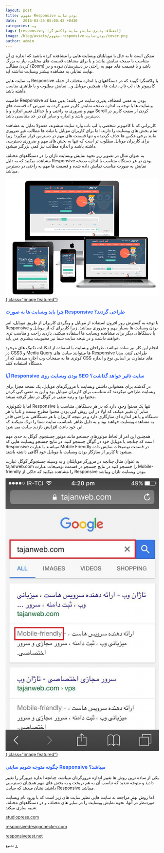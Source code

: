 ```yaml
---
layout: post
title: مفهوم Responsive بودن سایت
date:   2016-03-25 08:00:43 +0430
categories: وب
tags: [responsive, انعطاف-پذیری-سایت, سایت-واکنش-گرا]
image: /blog/assets/مفهوم-responsive-بودن-سایت/cover.png
author: admin
---
```


ممکن است تا به حال با موبایلتان وبسایت هایی را مشاهده کرده باشید که اندازه ی آن متناسب با صفحه نمایش نباشد و یا برای مشاهده قسمت های مختلف، نیاز به بزرگ کردن مطالب (Zoom) باشد و یا قسمت های مهم به راحتی در دسترستان نبوده و در نهایت تمایلی به مشاهده بیشتر وبسایت نداشته اید.

به سایت هایی Responsive یا واکشگرا گویند که در دستگاههای با اندازه مختلف از جمله کامپیوتر ها ، لپ تاپ، تبلت ها ، همچنین موبایل و… نمایش مطلوب و با ظاهری مناسب داشته باشد.

خاصیت Responsive بودن به معنی انعطاف پذیری سایت می باشد؛
بدین معنا که وبسایت ها با توجه به اندازه صفحه نمایش کاربر تغییر کرده به صورتی که قسمت های مهم و ضروری به راحتی و با حداقل تغییر اندازه و یا Scroll کردن از سمت کاربر در دسترس باشد و اندازه و سایز آن در حد متناسبی باشد.

<!--more-->

کاربرانی که با کامپیوتر شخصی یا لپ تاپ وارد سایت میشوند، معمولا تمایل به مشاهده تمام بخش های وبسایت را دارند.
اما برای کاربران موبایل یا تبلت ها مطالب غیر ضروری مانند برخی عکس ها حذف گردیده و تنها قسمت های مهم در دسترس قرار میگیرد؛
زیرا برای کاربران موبایل مطلوب تر است که تنها به بخش های مهم و ضروری دسترسی داشته باشند و اندازه مطالب نیز کمی بزرگتر میشود.

به عنوان مثال در تصویر زیر نحوه نمایش وبسایت تاژان را در دستگاههای مختلف مشاهده میکنید که به دلیل Responsive بودن در هر دستگاه متناسب با اندازه صفحه نمایش به صورت مناسب نمایش داده شده و قسمت ها مهم به راحتی در دسترس میباشد.

[![Responsive](/blog/assets/مفهوم-responsive-بودن-سایت/responsive-website-1.png "Responsive"){:class="image featured"}][Responsive-website-1]


### <span style="color:#3366ff">چرا باید وبسایت ها به صورت Responsive طراحی گردند؟</span>

با توجه به گسترش روز افزون استفاده از موبایل و وبگردی کاربران از طریق موبایل، امر Responsive بودن وبسایت ها بسیار مهم و ضروری میباشد. 
زیرا کاربرای که از موبایل و یا دستگاهای دیگر برای مشاهده وبسایت ها استفاده میکنند، بازدید راحت و مناسب تری خواهند داشت و در نتیجه سایت شما نیز محبوبیت بیشتری می یابد.

انجام این کار نیز ساده میباشد، طراحان وبسایت با استفاده از امکانات تکنیک های موجود در CSS3 و Media Query ها میتوانند سایت های Responsive طراحی کنند، مدیا کوئری ها به صفحات وب اجازه میدهند که از CSS های متفاوت بر اساس نوع و اندازه دستگاه استفاده کنند.


### <span style="color:#3366ff">آیا Responsive بودن وبسایت روی SEO سایت تاثیر خواهد گذاشت؟</span>

در گذشته برای همخوانی داشتن وبسایت با مرورگرهای موبایل، یک نسخه مجزا برای وبسایت طراحی میکردند که متناسب برای کاربران موبایل بود و این به معنی کپی کردن محتوا بود و رتبه منفی در گوگل در نظر گرفته میشد.

اما با تکنولوزی Responsive تنها یک محتوا وجود دارد که در هر دستگاهی متناسب با سایز آن تغییر میکند، که اولا در این روش کپی بودن محتوا مطرح نیست و ثانیا با هر دستگاه و یا هر اندازه ای سازگاری دارد و در نتیجه کاربران با هر دستگاهی به راحتی قادر به مشاهده وبسایت خواهند بود و به دلیل ظاهر نامناسب سایت شما را ترک نمیکنند که این خود باعث افزایش بازدید سایت می شود.

همچنین این امر از لحاظ موتورهای جستجو مانند موتور جستجوی گوگل به حدی مهم است که چنانچه با موبایل خود در گوگل جستجو کنید، در نتایج جستجو وبسایت هایی که Responsive میباشند با عبارت Mobile Friendly در قسمت توضیحات نمایش داده میشود تا کاربر از سازگار بودن وبسایت با موبایل خود آگاهی داشته باشند.

به عنوان مثال چنانچه در مرورگر موبایلتان و به وسیله جستجوگر گوگل عبارت tajanweb.com را جستجو کنید در نتایج جستجو در قسمت توضیحات عبارت Mobile-friendly را مشاهده میکنید که حاکی از Responsive بودن وبسایت تاژان ویباشد.

[![Google search responsive](/blog/assets/مفهوم-responsive-بودن-سایت/responsive-website-2.jpg "Google search responsive"){:class="image featured"}][Responsive-website-2]


### <span style="color:#3366ff">چگونه متوجه شویم سایتی Responsive میباشد؟</span>

یکی از ساده ترین روش ها تغییر اندازه مرورگرتان میباشد، چنانچه اندازه مرورگر را تغییر دادید و متوجه شدید که تناسب آن به هم نریخت و به بخش های مهم همچنان دسترسی داشتید نشان میدهد که سایت Responsive میباشد.

اما روش بهتر مراجعه به سایت هایی نظیر سایت های زیر است که با ورود نام وبسایت موردنظر در آنها، نحوه نمایش وبسایت را در سایز های مختلف و در دستگاههای مختلف شبیه سازی میکند.


[studiopress.com](http://www.studiopress.com/responsive/ "studiopress.com")

[responsivedesignchecker.com](http://responsivedesignchecker.com "responsivedesignchecker.com")

[responsivetest.net](http://responsivetest.net "responsivetest.net")

منبع:
[+][source]

[source]: http://tajanweb.com/1748 "مفهوم Responsive بودن وبسایت"
[Responsive-website-1]: /blog/assets/مفهوم-responsive-بودن-سایت/responsive-website-1.png "Responsive"
[Responsive-website-2]: /blog/assets/مفهوم-responsive-بودن-سایت/responsive-website-2.jpg "Google search responsive"
